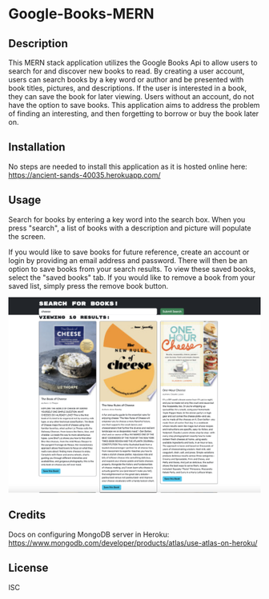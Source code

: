 # Google-Books-MERN

## Description

This MERN stack application utilizes the Google Books Api to allow users to search for and discover new books to read. By creating a user account, users can search books by a key word or author and be presented with book titles, pictures, and descriptions. If the user is interested in a book, they can save the book for later viewing. Users without an account, do not have the option to save books. This application aims to address the problem of finding an interesting, and then forgetting to borrow or buy the book later on.


## Installation

No steps are needed to install this application as it is hosted online here: https://ancient-sands-40035.herokuapp.com/

## Usage

Search for books by entering a key word into the search box. When you press "search", a list of books with a description and picture will populate the screen. 

If you would like to save books for future reference, create an account or login by providing an email address and password. There will then be an option to save books from your search results. To view these saved books, select the "saved books" tab. If you would like to remove a book from your saved list, simply press the remove book button.

![alt text](assets/screenshot.png)


## Credits


Docs on configuring MongoDB server in Heroku: https://www.mongodb.com/developer/products/atlas/use-atlas-on-heroku/


## License

ISC
